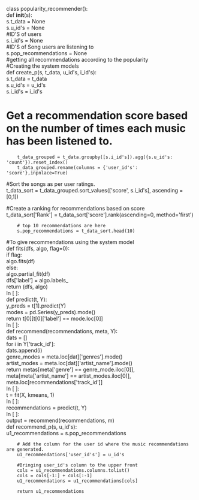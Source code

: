 class popularity_recommender():  
    def __init__(s):  
        s.t_data = None                                  
        s.u_id's = None                             
#ID'S of users  
        s.i_id's = None                               
#ID'S of Song users are listening to  
        s.pop_recommendations = None                
#getting all recommendations according to the popularity          
 #Creating the system models  
    def create_p(s, t_data, u_id's, i_id's):  
        s.t_data = t_data  
        s.u_id's = u_id's  
        s.i_id's = i_id's  
# Get a recommendation score based on the number of times each music has been listened to.  
        t_data_grouped = t_data.groupby([s.i_id's]).agg({s.u_id's: 'count'}).reset_index()  
        t_data_grouped.rename(columns = {'user_id's': 'score'},inpnlace=True)  
      
 #Sort the songs as per user ratings.  
        t_data_sort = t_data_grouped.sort_values(['score', s.i_id's], ascending = [0,1])  
      
#Create a ranking for recommendations based on score  
        t_data_sort['Rank'] = t_data_sort['score'].rank(ascending=0, method='first')  
          
        # top 10 recommendations are here  
        s.pop_recommendations = t_data_sort.head(10)  
 #To give recommendations using the system model   
def fits(dfs, algo, flag=0):  
    if flag:  
        algo.fits(df)  
    else:  
         algo.partial_fit(df)            
    dfs['label'] = algo.labels_  
    return (dfs, algo)  
In [ ]:  
def predict(t, Y):  
    y_preds = t[1].predict(Y)  
    modes = pd.Series(y_preds).mode()  
    return t[0][t[0]['label'] == mode.loc[0]]  
In [ ]:  
def recommend(recommendations, meta, Y):  
    dats = []  
    for i in Y['track_id']:  
        dats.append(i)  
    genre_modes = meta.loc[dat]['genres'].mode()  
    artist_modes = meta.loc[dat]['artist_name'].mode()  
    return metas[meta['genre'] == genre_mode.iloc[0]], meta[meta['artist_name'] == artist_modes.iloc[0]], meta.loc[recommendations['track_id']]  
In [ ]:  
t = fit(X, kmeans, 1)  
In [ ]:  
recommendations = predict(t, Y)  
In [ ]:  
output = recommend(recommendations, m)  
    def recommend_p(s, u_id's):      
        u1_recommendations = s.pop_recommendations  
          
        # Add the column for the user id where the music recommendations are generated.  
        u1_recommendations['user_id's'] = u_id's  
      
        #Bringing user_id's column to the upper front  
        cols = u1_recommendations.columns.tolist()  
        cols = cols[-1:] + cols[:-1]  
        u1_recommendations = u1_recommendations[cols]  
          
        return u1_recommendations  
